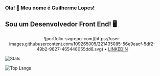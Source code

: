 ### Olá! 👋 Meu nome é Guilherme Lopes!

## Sou um Desenvolvedor Front End! 🖥️

<p align="center">
 ![portfolio-svgrepo-com](https://user-images.githubusercontent.com/109265005/221435085-56e9eacf-5df2-49b2-9827-465448055dd6.svg) •
  <a href="https://twitter.com/lauragift_">LINKEDIN</a>
</p>





![Stats](https://github-readme-stats.vercel.app/api?username=gguilhermelopes&show_icons=true&theme=dracula)

![Top Langs](https://github-readme-stats.vercel.app/api/top-langs/?username=gguilhermelopes&layout=compact&theme=dracula)
